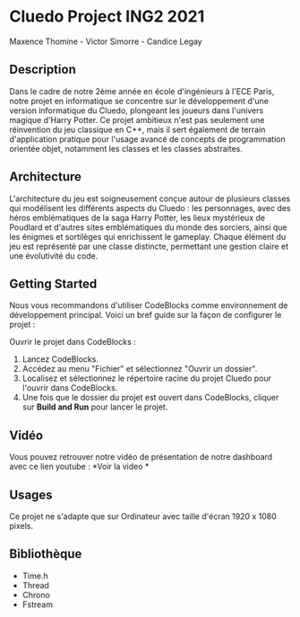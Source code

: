 # Cluedo Project ING2 2021
Maxence Thomine - Victor Simorre - Candice Legay

## Description

Dans le cadre de notre 2ème année en école d'ingénieurs à l'ECE Paris, notre projet en informatique se concentre sur le développement d'une version informatique du Cluedo, plongeant les joueurs dans l'univers magique d'Harry Potter. Ce projet ambitieux n'est pas seulement une réinvention du jeu classique en C++, mais il sert également de terrain d'application pratique pour l'usage avancé de concepts de programmation orientée objet, notamment les classes et les classes abstraites.

## Architecture

L'architecture du jeu est soigneusement conçue autour de plusieurs classes qui modélisent les différents aspects du Cluedo : les personnages, avec des héros emblématiques de la saga Harry Potter, les lieux mystérieux de Poudlard et d'autres sites emblématiques du monde des sorciers, ainsi que les énigmes et sortilèges qui enrichissent le gameplay. Chaque élément du jeu est représenté par une classe distincte, permettant une gestion claire et une évolutivité du code.

## Getting Started

Nous vous recommandons d'utiliser CodeBlocks comme environnement de développement principal. Voici un bref guide sur la façon de configurer le projet :

Ouvrir le projet dans CodeBlocks :

1. Lancez CodeBlocks.
2. Accédez au menu "Fichier" et sélectionnez "Ouvrir un dossier".
3. Localisez et sélectionnez le répertoire racine du projet Cluedo pour l'ouvrir dans CodeBlocks.
4. Une fois que le dossier du projet est ouvert dans CodeBlocks, cliquer sur **Build and Run** pour lancer le projet.

## Vidéo

Vous pouvez retrouver notre vidéo de présentation de notre dashboard avec ce lien youtube : *Voir la video *

## Usages

Ce projet ne s'adapte que sur Ordinateur avec taille d'écran 1920 x 1080 pixels.

## Bibliothèque

- Time.h
- Thread
- Chrono
- Fstream
